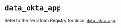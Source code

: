 # `data_okta_app`

Refer to the Terraform Registry for docs: [`data_okta_app`](https://registry.terraform.io/providers/okta/okta/4.14.1/docs/data-sources/app).
